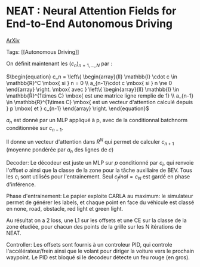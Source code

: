 # NEAT : Neural Attention Fields for End-to-End Autonomous Driving
[ArXiv](https://arxiv.org/pdf/2109.04456.pdf)

Tags:
[[Autonomous Driving]]

On définit maintenant les $(c_n)_{n=1,...,N}$ par :

$\begin{equation}
    c_n = \left\{
    \begin{array}{ll}
        \mathbb{I} \cdot c \in \mathbb{R}^C \mbox{ si } n = 0 \\
        a_{n-1}\cdot c \mbox{ si } n \ne 0
    \end{array}
    \right.
    \mbox{   avec }
    \left\{
        \begin{array}{ll}
            \mathbb{I} \in \mathbb{R}^{1\times C} \mbox{ est une matrice ligne remplie de 1} \\
            a_{n-1} \in \mathbb{R}^{1\times C} \mbox{ est un vecteur d'attention calculé depuis } p \mbox{ et } c_{n-1}
        \end{array}
    \right.
\end{equation}$

$a_n$ est donné par un MLP appliqué à p, avec de la conditionnal batchnorm conditionnée sur $c_{n-1}$.

Il donne un vecteur d'attention dans $R^N$ qui permet de calculer $c_{n+1}$ (moyenne pondérée par $a_n$ des lignes de $c$)
	
Decoder:
Le décodeur est juste un MLP sur $p$ conditionné par $c_i$, qui renvoie l'offset $o$ ainsi que la classe de la zone pour la tâche auxiliaire de BEV. Tous les $c_i$ sont utilisés pour l'entrainement.
Seul $c_final=c_N$ est gardé en phase d'inférence.

Phase d'entrainement:
Le papier exploite CARLA au maximum: le simulateur permet de générer les labels, et chaque point en face du véhicule est classé en none, road, obstacle, red light et green light.

Au résultat on a 2 loss, une L1 sur les offsets et une CE sur la classe de la zone étudiée, pour chacun des points de la grille sur les N itérations de NEAT.

Controller:
Les offsets sont fournis à un controleur PID, qui controle l'accélérateur/frein ainsi que le volant pour diriger la voiture vers le prochain waypoint. Le PID est bloqué si le decodeur détecte un feu rouge (en gros).

